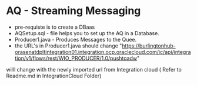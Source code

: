 # AQ - Streaming Messaging

 - pre-requiste is to create a DBaas 
 - AQSetup.sql - file helps you to set up the AQ in a Database.
 - Producer1.java - Produces Messages to the Quee.
 - the URL's in Producer1.java should change 
  "https://burlingtonhub-orasenatdpltintegration01.integration.ocp.oraclecloud.com/ic/api/integration/v1/flows/rest/WIO_PRODUCER/1.0/pushtoadw"
  
  willl change with the newly imported url from Integration cloud ( Refer to Readme.md in IntegrationCloud Folder)
  
  

